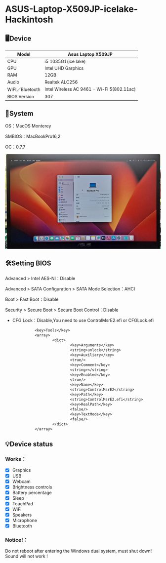 # ASUS-Laptop-X509JP-icelake-Hackintosh

## 🖥️Device
| Model | Asus Laptop X509JP |
|------------|-------------------------------|
| CPU | i5 1035G1(ice lake) |
| GPU | Intel UHD Garphics |
| RAM | 12GB |
| Audio | Realtek ALC256 |
| WIFI／Bluetooth | Intel Wireless AC 9461 - Wi-Fi 5(802.11ac) |
| BIOS Version | 307 |

## 📀System
OS：MacOS Monterey

SMBIOS：MacBookPro16,2

OC：0.7.7

![alt text](ASUS-Laptop-X509JP.jpg)

## 🛠️Setting BIOS
Advanced > Intel AES-NI：Disable

Advanced > SATA Configuration > SATA Mode Selection：AHCI

Boot > Fast Boot：Disable

Security > Secure Boot > Secure Boot Control：Disable

- CFG Lock：Disable,You need to use ControlMsrE2.efi or CFGLock.efi

                <key>Tools</key>
                <array>
                        <dict>
                                <key>Arguments</key>
                                <string>unlock</string>
                                <key>Auxiliary</key>
                                <true/>
                                <key>Comment</key>
                                <string></string>
                                <key>Enabled</key>
                                <true/>
                                <key>Name</key>
                                <string>ControlMsrE2</string>
                                <key>Path</key>
                                <string>ControlMsrE2.efi</string>
                                <key>RealPath</key>
                                <false/>
                                <key>TextMode</key>
                                <false/>
                        </dict>
                </array>
## 💡Device status
### Works：
- [x] Graphics
- [x] USB
- [x] Webcam
- [x] Brightness controls
- [x] Battery percentage
- [x] Sleep
- [x] TouchPad
- [x] WiFi
- [x] Speakers
- [x] Microphone
- [x] Bluetooth
### Notice!：
Do not reboot after entering the Windows dual system, must shut down! Sound will not work !
